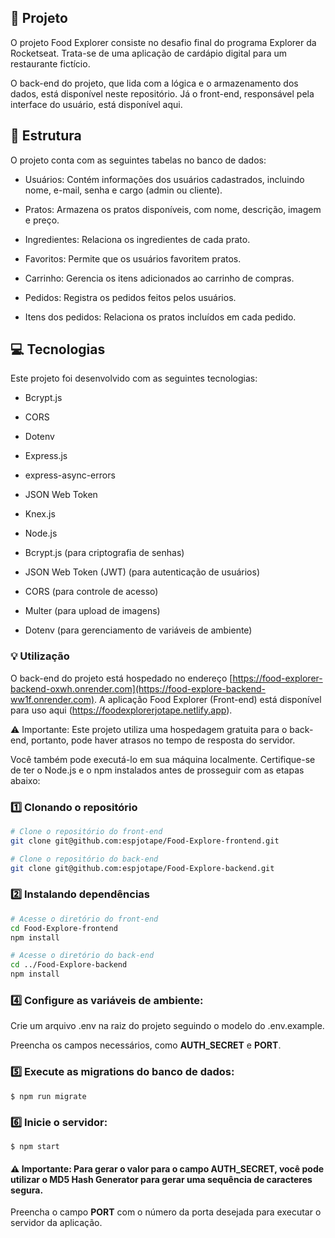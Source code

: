 ## 📁 Projeto
O projeto Food Explorer consiste no desafio final do programa Explorer da Rocketseat. Trata-se de uma aplicação de cardápio digital para um restaurante fictício.

O back-end do projeto, que lida com a lógica e o armazenamento dos dados, está disponível neste repositório. Já o front-end, responsável pela interface do usuário, está disponível aqui.

## 📌 Estrutura
O projeto conta com as seguintes tabelas no banco de dados:

- Usuários: Contém informações dos usuários cadastrados, incluindo nome, e-mail, senha e cargo (admin ou cliente).

- Pratos: Armazena os pratos disponíveis, com nome, descrição, imagem e preço.

- Ingredientes: Relaciona os ingredientes de cada prato.

- Favoritos: Permite que os usuários favoritem pratos.

- Carrinho: Gerencia os itens adicionados ao carrinho de compras.

- Pedidos: Registra os pedidos feitos pelos usuários.

- Itens dos pedidos: Relaciona os pratos incluídos em cada pedido.

 ## 💻 Tecnologias
Este projeto foi desenvolvido com as seguintes tecnologias:

- Bcrypt.js

- CORS

- Dotenv
  
- Express.js
  
- express-async-errors
  
- JSON Web Token
  
- Knex.js
  
- Node.js
  
- Bcrypt.js (para criptografia de senhas)
  
- JSON Web Token (JWT) (para autenticação de usuários)
  
- CORS (para controle de acesso)
  
- Multer (para upload de imagens)
  
- Dotenv (para gerenciamento de variáveis de ambiente)

### 💡 Utilização
O back-end do projeto está hospedado no endereço [https://food-explorer-backend-oxwh.onrender.com](https://food-explore-backend-ww1f.onrender.com). A aplicação Food Explorer (Front-end) está disponível para uso aqui (https://foodexplorerjotape.netlify.app).

⚠️ Importante: Este projeto utiliza uma hospedagem gratuita para o back-end, portanto, pode haver atrasos no tempo de resposta do servidor.

Você também pode executá-lo em sua máquina localmente. Certifique-se de ter o Node.js e o npm instalados antes de prosseguir com as etapas abaixo:

### 1️⃣ Clonando o repositório
```bash
# Clone o repositório do front-end
git clone git@github.com:espjotape/Food-Explore-frontend.git

# Clone o repositório do back-end
git clone git@github.com:espjotape/Food-Explore-backend.git
```

### 2️⃣ Instalando dependências
```bash
# Acesse o diretório do front-end
cd Food-Explore-frontend
npm install

# Acesse o diretório do back-end
cd ../Food-Explore-backend
npm install
```

### 4️⃣ Configure as variáveis de ambiente:

Crie um arquivo .env na raiz do projeto seguindo o modelo do .env.example.

Preencha os campos necessários, como **AUTH_SECRET** e **PORT**.

### 5️⃣ Execute as migrations do banco de dados:
```
$ npm run migrate
```

### 6️⃣ Inicie o servidor:
```
$ npm start
```

#### ⚠️ Importante: Para gerar o valor para o campo AUTH_SECRET, você pode utilizar o MD5 Hash Generator para gerar uma sequência de caracteres segura.

Preencha o campo **PORT** com o número da porta desejada para executar o servidor da aplicação.
